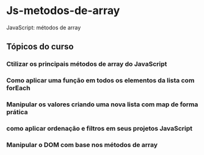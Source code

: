 # Js-metodos-de-array
JavaScript: métodos de array

## Tópicos do curso

### Ctilizar os principais métodos de array do JavaScript
### Como aplicar uma função em todos os elementos da lista com forEach
### Manipular os valores criando uma nova lista com map de forma prática
### como aplicar ordenação e filtros em seus projetos JavaScript
### Manipular o DOM com base nos métodos de array